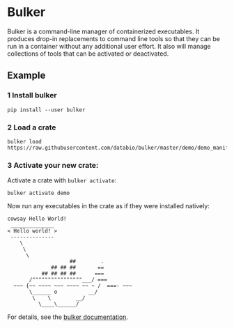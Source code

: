 # Bulker

Bulker is a command-line manager of containerized executables. It produces drop-in replacements to command line tools so that they can be run in a container without any additional user effort. It also will manage collections of tools that can be activated or deactivated.

## Example

### 1 Install bulker

```
pip install --user bulker
```

### 2 Load a crate

```
bulker load https://raw.githubusercontent.com/databio/bulker/master/demo/demo_manifest.yaml
```

### 3 Activate your new crate:

Activate a crate with `bulker activate`:

```
bulker activate demo
```

Now run any executables in the crate as if they were installed natively:

```
cowsay Hello World!
 ______________ 
< Hello world! >
 -------------- 
    \
     \
      \     
                    ##        .            
              ## ## ##       ==            
           ## ## ## ##      ===            
       /""""""""""""""""___/ ===        
  ~~~ {~~ ~~~~ ~~~ ~~~~ ~~ ~ /  ===- ~~~   
       \______ o          __/            
        \    \        __/             
          \____\______/   

```

For details, see the [bulker documentation](https://bulker.databio.org).